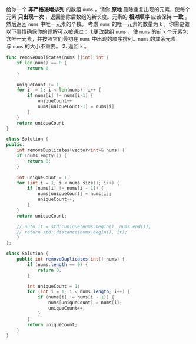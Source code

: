 给你一个 **非严格递增排列** 的数组 `nums` ，请你 **原地** 删除重复出现的元素，使每个元素 **只出现一次** ，返回删除后数组的新长度。元素的 **相对顺序** 应该保持 **一致** 。然后返回 `nums` 中唯一元素的个数。
考虑 `nums` 的唯一元素的数量为 `k` ，你需要做以下事情确保你的题解可以被通过：
	1.更改数组 `nums` ，使 `nums` 的前 `k` 个元素包含唯一元素，并按照它们最初在 `nums` 中出现的顺序排列。`nums` 的其余元素与 `nums` 的大小不重要。
	2. 返回 `k` 。
```Go
func removeDuplicates(nums []int) int {
    if len(nums) == 0 {
        return 0
    }

    uniqueCount := 1
    for i := 1; i < len(nums); i++ {
        if nums[i] != nums[i-1] {
            uniqueCount++
            nums[uniqueCount-1] = nums[i]
        }
    }
    return uniqueCount
}
```
```C++
class Solution {
public:
    int removeDuplicates(vector<int>& nums) {
    if (nums.empty()) {
        return 0;
    }

    int uniqueCount = 1;
    for (int i = 1; i < nums.size(); i++) {
        if (nums[i] != nums[i - 1]) {
            nums[uniqueCount] = nums[i];
            uniqueCount++;
        }
    }
    return uniqueCount;

    // auto it = std::unique(nums.begin(), nums.end());
    // return std::distance(nums.begin(), it);
    }
};
```
```java
class Solution {
    public int removeDuplicates(int[] nums) {
        if (nums.length == 0) {
            return 0;
        }

        int uniqueCount = 1;
        for (int i = 1; i < nums.length; i++) {
            if (nums[i] != nums[i - 1]) {
                nums[uniqueCount] = nums[i];
                uniqueCount++;
            }
        }
        return uniqueCount;
    }
}
```